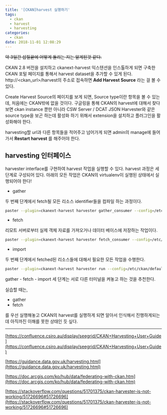 ```yaml
---
title: '[CKAN]harvest 실행하기'
tags:
  - ckan
  - harvest
  - harvesting
categories:
  - ckan
date: 2018-11-01 12:08:29
---
```


~~약 3일간 삽질끝에 어떻게 돌리는 지는 알게된것 같다.~~ 

CKAN 2.8 버전을 설치하고 ckanext-harvest 익스텐션을 인스톨하게 되면 구축한 CKAN 포털 페이지를 통해서 harvest dataset을 추가할 수 있게 된다. http://<ckan_url>/harvest의 주소로 접속하면 **Add Harvest Source** 라는 걸 볼 수 있다. 

Create Harvest Source의 페이지를 보게 되면, Source type이란 항목을 볼 수 있는데, 처음에는 CKAN밖에 없을 것이다. 구글링을 통해 CKAN의 harvest에 대해서 찾다보면 ckan instance 뿐만 아니라 CSW Server / DCAT JSON Harvester와 같은 source type을 보곤 하는데 활성화 하기 위해서 extension을 설치하고 플러그인을 활성화해야 한다. 

harvesting할 url과 다른 항목들을 적어주고 넘어가게 되면 admin의 manage에 들어가서 **Restart harvest** 를 해주어야 한다.



## harvesting 인터페이스

harvester interface를 구현하여 harvest 작업을 실행할 수 있다. harvest 과정은 세 단계로 구성되어 있다. 아래의 모든 작업은 CKAN의 virtualenv이 실행된 상태에서 실행되어야 한다!

* gather

두 번째 단계에서 fetch될 모든 리소스 identifier들을 컴파일 하는 과정이다.

```sh
paster --plugin=ckanext-harvest harvester gather_consumer --config=/etc/ckan/default/production.ini
```

* fetch

리모트 서버로부터 실제 객체 자료를 가져오거나 데이터 베이스에 저장하는 작업이다.

```sh
paster --plugin=ckanext-harvest harvester fetch_consumer --config=/etc/ckan/default/production.ini
```

* import

두 번째 단계에서 fetched된 리소스들에 대해서 필요한 모든 작업을 수행한다.

```sh
paster --plugin=ckanext-harvest harvester run --config=/etc/ckan/default/production.ini
```

gather - fetch - import 세 단계는 서로 다른 터미널을 켜놓고 하는 것을 추천한다.  



실습할 때는, 

* gather
* fetch

를 우선 실행해놓고 CKAN의 harvest를 실행하게 되면 알아서 인식해서 진행하게되는데 아직까진 이해를 못한 상태인 듯 싶다.



<hr>

<Reference>

[https://confluence.csiro.au/display/seegrid/CKAN+Harvesting+User+Guide](https://confluence.csiro.au/display/seegrid/CKAN+Harvesting+User+Guide)

[https://guidance.data.gov.uk/harvesting.html](https://guidance.data.gov.uk/harvesting.html)

[https://doc.arcgis.com/ko/hub/data/federating-with-ckan.htm](https://doc.arcgis.com/ko/hub/data/federating-with-ckan.htm)

[https://stackoverflow.com/questions/51701375/ckan-harvester-is-not-working/51726696#51726696](https://stackoverflow.com/questions/51701375/ckan-harvester-is-not-working/51726696#51726696)






